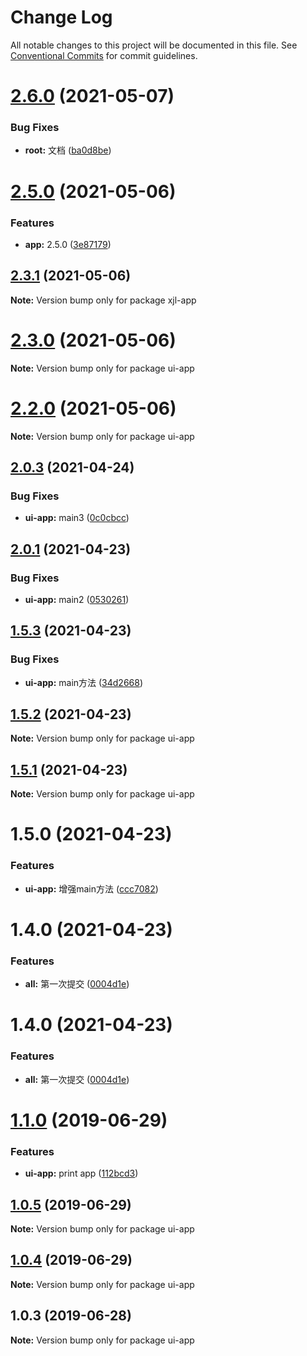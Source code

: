 # Change Log

All notable changes to this project will be documented in this file.
See [Conventional Commits](https://conventionalcommits.org) for commit guidelines.

# [2.6.0](https://github.com/303182519/test_monorepo/compare/v2.5.0...v2.6.0) (2021-05-07)


### Bug Fixes

* **root:** 文档 ([ba0d8be](https://github.com/303182519/test_monorepo/commit/ba0d8be))





# [2.5.0](https://github.com/303182519/test_monorepo/compare/v2.4.0...v2.5.0) (2021-05-06)


### Features

* **app:** 2.5.0 ([3e87179](https://github.com/303182519/test_monorepo/commit/3e87179))





## [2.3.1](https://github.com/303182519/test_monorepo/compare/v2.3.0...v2.3.1) (2021-05-06)

**Note:** Version bump only for package xjl-app





# [2.3.0](https://github.com/303182519/test_monorepo/compare/v1.2.1...v2.3.0) (2021-05-06)

**Note:** Version bump only for package ui-app





# [2.2.0](https://github.com/303182519/test_monorepo/compare/v2.0.3...v2.2.0) (2021-05-06)

**Note:** Version bump only for package ui-app






## [2.0.3](https://github.com/303182519/test_monorepo/compare/v2.0.1...v2.0.3) (2021-04-24)


### Bug Fixes

* **ui-app:** main3 ([0c0cbcc](https://github.com/303182519/test_monorepo/commit/0c0cbcc))






## [2.0.1](https://github.com/303182519/test_monorepo/compare/v1.2.0...v2.0.1) (2021-04-23)


### Bug Fixes

* **ui-app:** main2 ([0530261](https://github.com/303182519/test_monorepo/commit/0530261))





## [1.5.3](https://github.com/303182519/test_monorepo/compare/ui-app@1.5.2...ui-app@1.5.3) (2021-04-23)


### Bug Fixes

* **ui-app:** main方法 ([34d2668](https://github.com/303182519/test_monorepo/commit/34d2668))





## [1.5.2](https://github.com/303182519/test_monorepo/compare/ui-app@1.5.1...ui-app@1.5.2) (2021-04-23)

**Note:** Version bump only for package ui-app





## [1.5.1](https://github.com/303182519/test_monorepo/compare/ui-app@1.5.0...ui-app@1.5.1) (2021-04-23)

**Note:** Version bump only for package ui-app





# 1.5.0 (2021-04-23)


### Features

* **ui-app:** 增强main方法 ([ccc7082](https://github.com/303182519/test_monorepo/commit/ccc7082))



# 1.4.0 (2021-04-23)


### Features

* **all:** 第一次提交 ([0004d1e](https://github.com/303182519/test_monorepo/commit/0004d1e))





# 1.4.0 (2021-04-23)


### Features

* **all:** 第一次提交 ([0004d1e](https://github.com/303182519/test_monorepo/commit/0004d1e))





# [1.1.0](https://github.com/hardfist/monorepo-starter/compare/ui-app@1.0.5...ui-app@1.1.0) (2019-06-29)


### Features

* **ui-app:** print app ([112bcd3](https://github.com/hardfist/monorepo-starter/commit/112bcd3))





## [1.0.5](https://github.com/hardfist/monorepo-starter/compare/ui-app@1.0.4...ui-app@1.0.5) (2019-06-29)

**Note:** Version bump only for package ui-app





## [1.0.4](https://github.com/hardfist/monorepo-starter/compare/ui-app@1.0.3...ui-app@1.0.4) (2019-06-29)

**Note:** Version bump only for package ui-app





## 1.0.3 (2019-06-28)

**Note:** Version bump only for package ui-app
